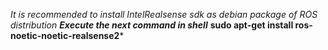 *It is recommended to install IntelRealsense sdk as debian package of ROS distribution*
***Execute the next command in shell***
**sudo apt-get install ros-noetic-noetic-realsense2*** 
